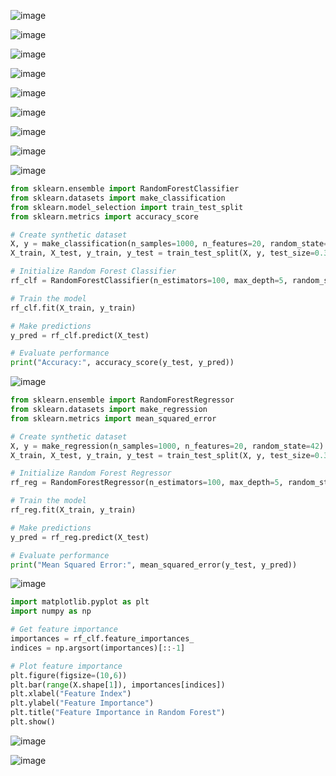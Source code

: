 ![image](https://github.com/user-attachments/assets/714b9308-6cda-4c29-a501-76a2d29d1293)

![image](https://github.com/user-attachments/assets/0a4f00c3-7f28-4ba3-90c2-14481f52daf1)

![image](https://github.com/user-attachments/assets/71b151c5-bbcc-48b1-a353-37980d496b39)

![image](https://github.com/user-attachments/assets/4d19fdde-bd69-48b3-9026-c472b5c7312a)

![image](https://github.com/user-attachments/assets/3d31ba76-dead-4ac8-88f1-0caa77a71a5e)

![image](https://github.com/user-attachments/assets/f2b17209-6bd8-46a3-be47-c1cd086bb4ad)

![image](https://github.com/user-attachments/assets/173579e2-bbca-4e45-82dc-f68c3536a612)

![image](https://github.com/user-attachments/assets/bf7d54b1-e28c-4c02-b0f3-e8b16741d6b0)

![image](https://github.com/user-attachments/assets/d9e63d7d-a483-4add-a11f-162125be44c5)

```python
from sklearn.ensemble import RandomForestClassifier
from sklearn.datasets import make_classification
from sklearn.model_selection import train_test_split
from sklearn.metrics import accuracy_score

# Create synthetic dataset
X, y = make_classification(n_samples=1000, n_features=20, random_state=42)
X_train, X_test, y_train, y_test = train_test_split(X, y, test_size=0.3, random_state=42)

# Initialize Random Forest Classifier
rf_clf = RandomForestClassifier(n_estimators=100, max_depth=5, random_state=42)

# Train the model
rf_clf.fit(X_train, y_train)

# Make predictions
y_pred = rf_clf.predict(X_test)

# Evaluate performance
print("Accuracy:", accuracy_score(y_test, y_pred))

```

![image](https://github.com/user-attachments/assets/514b944f-449b-4760-8a9d-8eb956cca221)

```python
from sklearn.ensemble import RandomForestRegressor
from sklearn.datasets import make_regression
from sklearn.metrics import mean_squared_error

# Create synthetic dataset
X, y = make_regression(n_samples=1000, n_features=20, random_state=42)
X_train, X_test, y_train, y_test = train_test_split(X, y, test_size=0.3, random_state=42)

# Initialize Random Forest Regressor
rf_reg = RandomForestRegressor(n_estimators=100, max_depth=5, random_state=42)

# Train the model
rf_reg.fit(X_train, y_train)

# Make predictions
y_pred = rf_reg.predict(X_test)

# Evaluate performance
print("Mean Squared Error:", mean_squared_error(y_test, y_pred))
```

![image](https://github.com/user-attachments/assets/e6935081-15e8-4c70-83f6-786108e1777b)

```python
import matplotlib.pyplot as plt
import numpy as np

# Get feature importance
importances = rf_clf.feature_importances_
indices = np.argsort(importances)[::-1]

# Plot feature importance
plt.figure(figsize=(10,6))
plt.bar(range(X.shape[1]), importances[indices])
plt.xlabel("Feature Index")
plt.ylabel("Feature Importance")
plt.title("Feature Importance in Random Forest")
plt.show()
```

![image](https://github.com/user-attachments/assets/8f50edaf-eded-430d-bb8a-68fae17473f1)

![image](https://github.com/user-attachments/assets/b2f3a3dd-3de2-4474-be37-ef48aadc439a)



